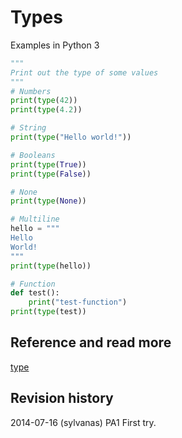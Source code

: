 Types
==============================
Examples in Python 3


```python
"""
Print out the type of some values
"""
# Numbers
print(type(42))
print(type(4.2))

# String
print(type("Hello world!"))

# Booleans
print(type(True))
print(type(False))

# None
print(type(None))

# Multiline
hello = """
Hello
World!
"""
print(type(hello))

# Function
def test():
	print("test-function")
print(type(test))


```



Reference and read more
------------------------------

[type](https://docs.python.org/3/library/functions.html#type)



Revision history
------------------------------

2014-07-16 (sylvanas) PA1 First try.
